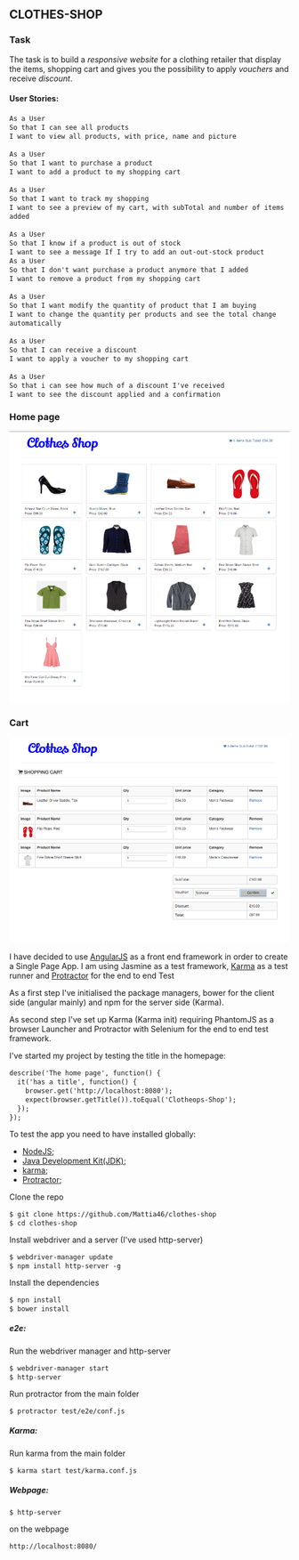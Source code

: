 ## CLOTHES-SHOP

### Task
The task is to build a *responsive website* for a clothing retailer that display the items, shopping cart and gives you the possibility to apply *vouchers* and receive *discount*.

#### User Stories:
```
As a User
So that I can see all products
I want to view all products, with price, name and picture

As a User
So that I want to purchase a product
I want to add a product to my shopping cart

As a User
So that I want to track my shopping
I want to see a preview of my cart, with subTotal and number of items added

As a User
So that I know if a product is out of stock
I want to see a message If I try to add an out-out-stock product
As a User
So that I don't want purchase a product anymore that I added
I want to remove a product from my shopping cart

As a User
So that I want modify the quantity of product that I am buying
I want to change the quantity per products and see the total change automatically

As a User
So that I can receive a discount
I want to apply a voucher to my shopping cart

As a User 
So that i can see how much of a discount I've received
I want to see the discount applied and a confirmation
```
### Home page

![alt text](/img/homepage.png)


### Cart

![alt text](/img/Cart.png)


I have decided to use [AngularJS](https://angularjs.org/) as a front end framework in order to create a Single Page App.
I am using Jasmine as a test framework, [Karma](https://karma-runner.github.io/0.13/index.html) as a test runner and [Protractor](http://angular.github.io/protractor/#/) for the end to end Test

As a first step I've initialised the package managers, bower for the client side (angular mainly) and npm for the server side (Karma).

As second step I've set up Karma (Karma init) requiring PhantomJS as a browser
Launcher and Protractor with Selenium for the end to end test framework.

I've started my project by testing the title in the homepage:
```
describe('The home page', function() {
  it('has a title', function() {
    browser.get('http://localhost:8080');
    expect(browser.getTitle()).toEqual('Clotheops-Shop');
  });
});
```
To test the app you need to have installed globally:
 - [NodeJS](https://nodejs.org/en/);
 - [Java Development
Kit(JDK)](http://www.oracle.com/technetwork/java/javase/downloads/index.html);
 - [karma](https://karma-runner.github.io/0.13/index.html);
 - [Protractor](http://angular.github.io/protractor/#/);

Clone the repo
```
$ git clone https://github.com/Mattia46/clothes-shop
$ cd clothes-shop
```

 Install webdriver and a server (I've used http-server)
  ```
$ webdriver-manager update
$ npm install http-server -g
  ```
  Install the dependencies
```
$ npn install
$ bower install
```

##### e2e:

  Run the webdriver manager and http-server
```
$ webdriver-manager start
$ http-server
```
  Run protractor from the main folder
  ```
$ protractor test/e2e/conf.js
  ```

##### Karma:
  Run karma from the main folder
```
$ karma start test/karma.conf.js
  ```

##### Webpage:
  ```
$ http-server  
  ```
on the webpage 
```
http://localhost:8080/
```
